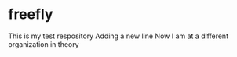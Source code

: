 # freefly
This is my test respository
Adding a new line
Now I am at a different organization in theory
